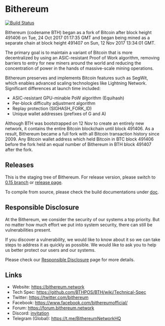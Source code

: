 # Bithereum

[![Build Status](https://travis-ci.org/BTHPOS/BTH.svg?branch=master)](https://travis-ci.org/BTHPOS/BTH)

Bithereum (codename BTH) began as a fork of Bitcoin after block height 491406 on Tue, 24 Oct 2017 01:17:35 GMT and began being mined as a separate chain at block height 491407 on Sun, 12 Nov 2017 13:34:01 GMT.

The primary goal is to maintain a variant of Bitcoin that is more decentralized by using an ASIC-resistant Proof of Work algorithm, removing barriers to entry for new miners around the world and reducing the concentration of power in the hands of massive-scale mining operations.

Bithereum preserves and implements Bitcoin features such as SegWit, which enables advanced scaling technologies like Lightning Network. Significant differences at launch time included:

- ASIC-resistant GPU-minable PoW algorithm (Equihash)
- Per-block difficulty adjustment algorithm
- Replay protection (SIGHASH_FORK_ID)
- Unique wallet addresses (prefixes of G and A)

Although BTH was bootstrapped on 12 Nov to create an entirely new network, it contains the entire Bitcoin blockchain until block 491406. As a result, Bithereum became a full fork with all Bitcoin transaction history since 2009. Any Bitcoin wallet address which held Bitcoin in BTC block 491406 before the fork held an equal number of Bithereum in BTH block 491407 after the fork.

## Releases

This is the staging tree of Bithereum. For release version, please switch to [0.15 branch](https://github.com/BTHPOS/BTH/tree/0.15) or [release page](https://github.com/BTHPOS/BTH/releases).

To compile from source, please check the build documentations under [doc](https://github.com/BTHPOS/BTH/tree/master/doc).

## Responsible Disclosure

At the Bithereum, we consider the security of our systems a top priority. But no matter how much effort we put into system security, there can still be vulnerabilities present.

If you discover a vulnerability, we would like to know about it so we can take steps to address it as quickly as possible. We would like to ask you to help us better protect our users and our systems.

Please check our [Responsible Disclosure](https://bithereum.network/responsible-disclosure/) page for more details.

## Links

* Website: https://bithereum.network
* Tech Spec: https://github.com/BTHPOS/BTH/wiki/Technical-Spec
* Twitter: https://twitter.com/bithereum
* Facebook: https://www.facebook.com/bithereumofficial/
* Forum: https://forum.bithereum.network
* Discord: [invitation](https://discord.gg/HmVUU6S)
* Telegram (Global): https://t.me/BithereumNetworkHQ
